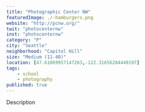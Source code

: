 ```yaml
---
title: "Photographic Center NW"
featuredImage: ./-hamburgers.png
website: "http://pcnw.org/"
twit: "photocenternw"
inst: "photocenternw"
category: "P"
city: "Seattle"
neighborhood: "Capitol Hill"
size: "Medium (11-40)"
location: [47.61069957147263,-122.31656284449197]
tags:
    - school
    - photography
published: true
---
```


Description
